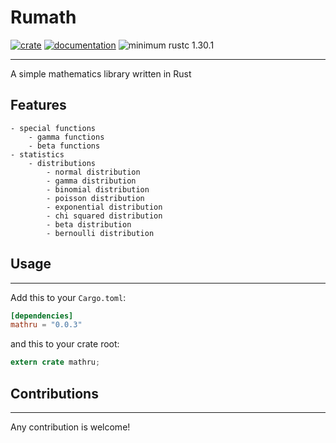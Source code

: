 # Rumath

[![crate](https://img.shields.io/crates/v/mathru.svg)](https://crates.io/crates/mathru)
[![documentation](https://docs.rs/mathru/badge.svg)](https://docs.rs/mathru)
![minimum rustc 1.30.1](https://img.shields.io/badge/rustc-1.30.1-green.svg)

------------
A simple mathematics library written in Rust

## Features
    - special functions
        - gamma functions
        - beta functions
    - statistics
        - distributions
            - normal distribution
            - gamma distribution
            - binomial distribution
            - poisson distribution
            - exponential distribution
            - chi squared distribution
            - beta distribution
            - bernoulli distribution
## Usage
-----

Add this to your `Cargo.toml`:

```toml
[dependencies]
mathru = "0.0.3"
```

and this to your crate root:

```rust
extern crate mathru;
```

## Contributions
-------------

Any contribution is welcome!
